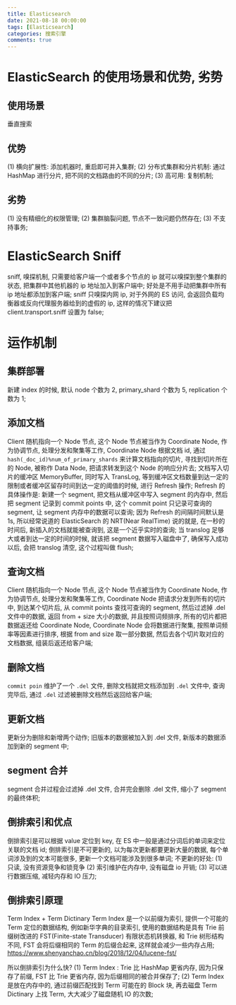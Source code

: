```yaml
---
title: Elasticsearch
date: 2021-08-18 00:00:00
tags: [Elasticsearch]
categories: 搜索引擎
comments: true
---
```


# ElasticSearch 的使用场景和优势, 劣势
## 使用场景
垂直搜索
## 优势
(1) 横向扩展性: 添加机器时, 重启即可并入集群;
(2) 分布式集群和分片机制: 通过 HashMap 进行分片, 把不同的文档路由的不同的分片;
(3) 高可用: 复制机制;
## 劣势
(1) 没有精细化的权限管理;
(2) 集群脑裂问题, 节点不一致问题仍然存在;
(3) 不支持事务;

# ElasticSearch Sniff
sniff, 嗅探机制, 只需要给客户端一个或者多个节点的 ip 就可以嗅探到整个集群的状态, 把集群中其他机器的 ip 地址加入到客户端中; 好处是不用手动把集群中所有 ip 地址都添加到客户端;
sniff 只嗅探内网 ip, 对于外网的 ES 访问, 会返回负载均衡器或反向代理服务器给到的虚假的 ip, 这样的情况下建议把 client.transport.sniff 设置为 false;

# 运作机制
## 集群部署
新建 index 的时候, 默认 node 个数为 2, primary_shard 个数为 5, replication 个数为 1;

## 添加文档
Client 随机指向一个 Node 节点, 这个 Node 节点被当作为 Coordinate Node, 作为协调节点, 处理分发和聚集等工作, Coordinate Node 根据文档 id, 通过 `hash(_doc_id)%num_of_primary_shards` 来计算文档指向的切片, 寻找到切片所在的 Node, 被称作 Data Node, 把请求转发到这个 Node 的响应分片去;
文档写入切片的缓冲区 MemoryBuffer, 同时写入 TransLog, 等到缓冲区文档数量到达一定的限制或者缓冲区留存时间到达一定的阈值的时候, 进行 Refresh 操作;
Refresh 的具体操作是: 新建一个 segment, 把文档从缓冲区中写入 segment 的内存中, 然后把 segment 记录到 commit points 中, 这个 commit point 只记录可查询的 segment, 让 segment 内存中的数据可以查询;
因为 Refresh 的间隔时间默认是 1s, 所以经常说道的 ElasticSearch 的 NRT(Near RealTime) 说的就是, 在一秒的时间后, 新插入的文档就能被查询到, 这是一个近乎实时的查询;
当 translog 足够大或者到达一定的时间的时候, 就该把 segment 数据写入磁盘中了, 确保写入成功以后, 会把 translog 清空, 这个过程叫做 flush;

## 查询文档
Client 随机指向一个 Node 节点, 这个 Node 节点被当作为 Coordinate Node, 作为协调节点, 处理分发和聚集等工作, Coordinate Node 把请求分发到所有的切片中, 到达某个切片后, 从 commit points 查找可查询的 segment, 然后过滤掉 .del 文件中的数据, 返回 from + size 大小的数据, 并且按照词频排序, 所有的切片都把数据返还给 Coordinate Node, Coordinate Node 会将数据进行聚集, 按照单词频率等因素进行排序, 根据 from and size 取一部分数据, 然后去各个切片取对应的文档数据, 组装后返还给客户端;

## 删除文档
`commit poin` 维护了一个 `.del` 文件, 删除文档就把文档添加到 `.del` 文件中, 查询完毕后, 通过 `.del` 过滤被删除文档然后返回给客户端;

## 更新文档
更新分为删除和新增两个动作;
旧版本的数据被加入到 .del 文件, 新版本的数据添加到新的 segment 中;

## segment 合并
segment 合并过程会过滤掉 .del 文件, 合并完会删除 .del 文件, 缩小了 segment 的最终体积;

## 倒排索引和优点
倒排索引是可以根据 value 定位到 key, 在 ES 中一般是通过分词后的单词来定位关联的文档 id;
倒排索引是不可更新的, 以为每次更新都要更新大量的数据, 每个单词涉及到的文本可能很多, 更新一个文档可能涉及到很多单词;
不更新的好处:
(1) 只读, 没有资源竞争和锁竞争
(2) 索引维护在内存中, 没有磁盘 io 开销;
(3) 可以进行数据压缩, 减轻内存和 IO 压力; 

## 倒排索引原理
Term Index + Term Dictinary
Term Index 是一个以前缀为索引, 提供一个可能的 Term 定位的数据结构, 例如新华字典的目录索引, 使用的数据结构是具有 Trie 前缀树改进的 FST(Finite-state Transducer) 有限状态机转换器, 和 Trie 树形结构不同, FST 会将后缀相同的 Term 的后缀合起来, 这样就会减少一些内存占用;
https://www.shenyanchao.cn/blog/2018/12/04/lucene-fst/

所以倒排索引为什么快?
(1) Term Index : Trie 比 HashMap 更省内存, 因为只保存了前缀, FST 比 Trie 更省内存, 因为后缀相同的被合并保存了;
(2) Term Index 是放在内存中的, 通过前缀匹配找到 Term 可能在的 Block 块, 再去磁盘 Term Dictinary 上找 Term, 大大减少了磁盘随机 IO 的次数;









